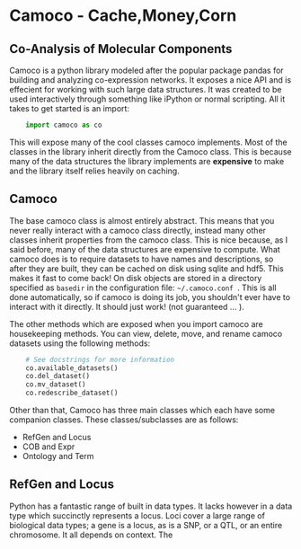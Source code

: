 Camoco - Cache,Money,Corn
======

Co-Analysis of Molecular Components
-----------------------------------

Camoco is a python library modeled after the popular package pandas for building 
and analyzing co-expression networks. It exposes a nice API and is effecient for
working with such large data structures. It was created to be used interactively 
through something like iPython or normal scripting. All it takes to get started 
is an import:

```python
    import camoco as co
```

This will expose many of the cool classes camoco implements. Most of the classes
in the library inherit directly from the Camoco class. This is because many of the
data structures the library implements are **expensive** to make and the library
itself relies heavily on caching. 

Camoco 
------
The base camoco class is almost entirely abstract. This means that you never really
interact with a camoco class directly, instead many other classes inherit properties
from the camoco class. This is nice because, as I said before, many of the data structures
are expensive to compute. What camoco does is to require datasets to have names and descriptions,
so after they are built, they can be cached on disk using sqlite and hdf5. This makes it fast
to come back! On disk objects are stored in a directory specified as `basedir` in the configuration file:
`~/.camoco.conf `. This is all done automatically, so if camoco is doing its job, you shouldn't
ever have to interact with it directly. It should just work! (not guaranteed ... ).

The other methods which are exposed when you import camoco are housekeeping methods. You can view, delete,
move, and rename camoco datasets using the following methods:

```python
    # See docstrings for more information
    co.available_datasets()
    co.del_dataset()
    co.mv_dataset()
    co.redescribe_dataset() 
```

Other than that, Camoco has three main classes which each have some companion classes.
These classes/subclasses are as follows:

+ RefGen and Locus
+ COB and Expr
+ Ontology and Term


RefGen and Locus
----------------
Python has a fantastic range of built in data types. It lacks however in a data type which succinctly 
represents a locus. Loci cover a large range of biological data types; a gene is a locus, as is a SNP,
or a QTL, or an entire chromosome. It all depends on context. The 
